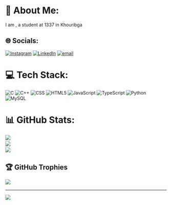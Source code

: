 # 💫 About Me:
I am , a student at 1337 in Khouribga<br>


## 🌐 Socials:
[![Instagram](https://img.shields.io/badge/Instagram-%23E4405F.svg?logo=Instagram&logoColor=white)](https://instagram.com/med_idbellaali) [![LinkedIn](https://img.shields.io/badge/LinkedIn-%230077B5.svg?logo=linkedin&logoColor=white)](https://linkedin.com/in/mohamed-idbellaali-551999322) [![email](https://img.shields.io/badge/Email-D14836?logo=gmail&logoColor=white)](mailto:idbellaalim@gmail.com) 

# 💻 Tech Stack:
![C](https://img.shields.io/badge/c-%2300599C.svg?style=for-the-badge&logo=c&logoColor=white) 
![C++](<img src="https://github.com/devicons/devicon/blob/master/icons/css3/css3-plain-wordmark.svg" title="CSS3" alt="CSS3" width="50" height="50"/>) 
![CSS](https://github.com/user-attachments/assets/8fe2aba6-e207-46f9-8d58-f419af32e553)
![HTML5](https://img.shields.io/badge/html5-%23E34F26.svg?style=for-the-badge&logo=html5&logoColor=white) 
![JavaScript](https://img.shields.io/badge/javascript-%23323330.svg?style=for-the-badge&logo=javascript&logoColor=%23F7DF1E) 
![TypeScript](https://img.shields.io/badge/typescript-%23007ACC.svg?style=for-the-badge&logo=typescript&logoColor=white) 
![Python](https://img.shields.io/badge/python-3670A0?style=for-the-badge&logo=python&logoColor=ffdd54) 
![MySQL](https://img.shields.io/badge/mysql-4479A1.svg?style=for-the-badge&logo=mysql&logoColor=white)

# 📊 GitHub Stats:
![](https://github-readme-stats.vercel.app/api?username=idbella-med&theme=dark&hide_border=false&include_all_commits=false&count_private=false)<br/>
![](https://nirzak-streak-stats.vercel.app/?user=idbella-med&theme=dark&hide_border=false)<br/>
![](https://github-readme-stats.vercel.app/api/top-langs/?username=idbella-med&theme=dark&hide_border=false&include_all_commits=false&count_private=false&layout=compact)

## 🏆 GitHub Trophies
![](https://github-profile-trophy.vercel.app/?username=idbella-med&theme=radical&no-frame=false&no-bg=true&margin-w=4)

---
[![](https://visitcount.itsvg.in/api?id=idbella-med&icon=0&color=0)](https://visitcount.itsvg.in)

<!-- Proudly created with GPRM ( https://gprm.itsvg.in ) -->
